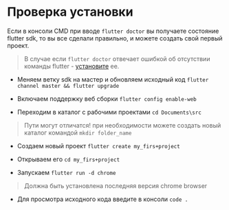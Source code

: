# Проверка установки

Если в консоли CMD при вводе `flutter doctor` вы получаете состояние flutter sdk,
то вы все сделали правильно, и можете создать свой первый проект.

>В случае если `flutter doctor` отвечает ошибкой об отсутствии команды flutter - [установите](2_setup_flutter.md) ее.

- Меняем ветку sdk на мастер и обновляем исходный код
`flutter channel master && flutter upgrade`

- Включаем поддержку веб сборки
`flutter config enable-web`

- Переходим в каталог с рабочими проектами `cd Documents\src`

>Пути могут отличатся! при необходимости можете создать новый каталог командой `mkdir folder_name`

- Создаем новый проект `flutter create my_firs+project`
  
- Открываем его `cd my_firs+project`
  
- Запускаем `flutter run -d chrome`

>Должна быть установлена последняя версия chrome browser

- Для просмотра исходного кода введите в консоли `code .`
